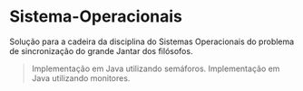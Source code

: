 # Sistema-Operacionais

Solução para a cadeira da disciplina do Sistemas Operacionais do problema de sincronização do grande Jantar dos filósofos.

>Implementação em Java utilizando semáforos.
>Implementação em Java utilizando monitores.
